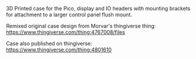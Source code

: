3D Printed case for the Pico, display and IO headers with mounting brackets for attachment to a larger control panel flush mount.

Remixed original case design from Morvar's thingiverse thing: https://www.thingiverse.com/thing:4767008/files

Case also published on thingiverse: https://www.thingiverse.com/thing:4801610